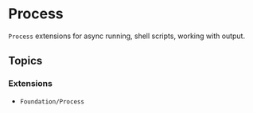 # Process

`Process` extensions for async running, shell scripts, working with output.

## Topics

### Extensions

- ``Foundation/Process``

